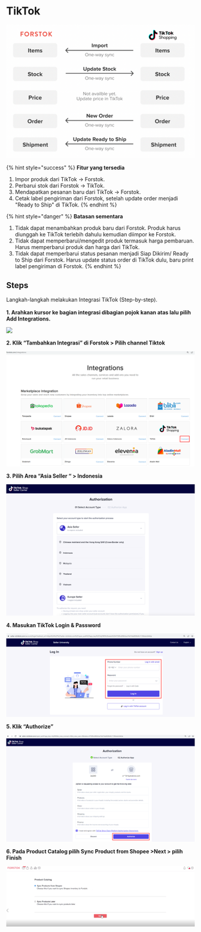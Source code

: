# TikTok

![](<../../.gitbook/assets/Screen Shot 2022-02-22 at 2.40.58 PM.png>)

{% hint style="success" %}
**Fitur yang tersedia**

1. Impor produk dari TikTok → Forstok.
2. Perbarui stok dari Forstok → TikTok.
3. Mendapatkan pesanan baru dari TikTok → Forstok.
4. Cetak label pengiriman dari Forstok, setelah update order menjadi "Ready to Ship" di TikTok.
{% endhint %}

{% hint style="danger" %}
**Batasan sementara**

1. Tidak dapat menambahkan produk baru dari Forstok. Produk harus diunggah ke TikTok terlebih dahulu kemudian diimpor ke Forstok.
2. Tidak dapat memperbarui/mengedit produk termasuk harga pembaruan. Harus memperbarui produk dan harga dari TikTok.
3. Tidak dapat memperbarui status pesanan menjadi Siap Dikirim/ Ready to Ship dari Forstok. Harus update status order di TikTok dulu, baru print label pengiriman di Forstok.
{% endhint %}

## Steps

Langkah-langkah melakukan Integrasi TikTok (Step-by-step).\
\
**1. Arahkan kursor ke bagian integrasi dibagian pojok kanan atas lalu pilih Add Integrations.**

![](https://s3.amazonaws.com/cdn.freshdesk.com/data/helpdesk/attachments/production/48078119309/original/nzF6pUWl4fkHR5YWSAvg7Kowh17GTgdWzA.png?1608714376)

**2. Klik “Tambahkan Integrasi” di Forstok > Pilih channel Tiktok**&#x20;

![](<../../.gitbook/assets/image (449).png>)

**3. Pilih Area “Asia Seller “ > Indonesia**&#x20;

![](<../../.gitbook/assets/Screen Shot 2022-03-08 at 9.26.42 AM.png>)

**4. Masukan TikTok Login & Password**&#x20;

![](<../../.gitbook/assets/image (443) (1).png>)

**5. Klik “Authorize”**

![](<../../.gitbook/assets/image (442).png>)

**6. Pada Product Catalog pilih Sync Product from Shopee >Next > pilih Finish**

![](<../../.gitbook/assets/image (441).png>)
